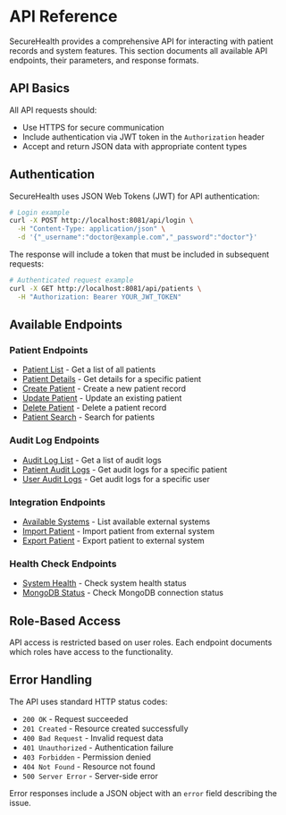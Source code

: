 # API Reference

SecureHealth provides a comprehensive API for interacting with patient records and system features. This section documents all available API endpoints, their parameters, and response formats.

## API Basics

All API requests should:

- Use HTTPS for secure communication
- Include authentication via JWT token in the `Authorization` header
- Accept and return JSON data with appropriate content types

## Authentication

SecureHealth uses JSON Web Tokens (JWT) for API authentication:

```bash
# Login example
curl -X POST http://localhost:8081/api/login \
  -H "Content-Type: application/json" \
  -d '{"_username":"doctor@example.com","_password":"doctor"}'
```

The response will include a token that must be included in subsequent requests:

```bash
# Authenticated request example
curl -X GET http://localhost:8081/api/patients \
  -H "Authorization: Bearer YOUR_JWT_TOKEN"
```

## Available Endpoints

### Patient Endpoints

- [Patient List](patient#list) - Get a list of all patients
- [Patient Details](patient#details) - Get details for a specific patient
- [Create Patient](patient#create) - Create a new patient record
- [Update Patient](patient#update) - Update an existing patient
- [Delete Patient](patient#delete) - Delete a patient record
- [Patient Search](patient#search) - Search for patients

### Audit Log Endpoints

- [Audit Log List](audit-log#list) - Get a list of audit logs
- [Patient Audit Logs](audit-log#patient) - Get audit logs for a specific patient
- [User Audit Logs](audit-log#user) - Get audit logs for a specific user

### Integration Endpoints

- [Available Systems](integration#systems) - List available external systems
- [Import Patient](integration#import) - Import patient from external system
- [Export Patient](integration#export) - Export patient to external system

### Health Check Endpoints

- [System Health](health#check) - Check system health status
- [MongoDB Status](health#mongodb) - Check MongoDB connection status

## Role-Based Access

API access is restricted based on user roles. Each endpoint documents which roles have access to the functionality.

## Error Handling

The API uses standard HTTP status codes:

- `200 OK` - Request succeeded
- `201 Created` - Resource created successfully
- `400 Bad Request` - Invalid request data
- `401 Unauthorized` - Authentication failure
- `403 Forbidden` - Permission denied
- `404 Not Found` - Resource not found
- `500 Server Error` - Server-side error

Error responses include a JSON object with an `error` field describing the issue.